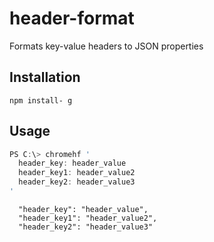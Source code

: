 # header-format
Formats key-value headers to JSON properties

## Installation
```
npm install- g
```

## Usage
```js
PS C:\> chromehf '
  header_key: header_value
  header_key1: header_value2
  header_key2: header_value3
'
```

```
  "header_key": "header_value",
  "header_key1": "header_value2",
  "header_key2": "header_value3"
```
